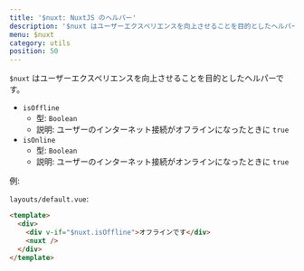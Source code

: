 ```yaml
---
title: '$nuxt: NuxtJS のヘルパー'
description: '$nuxt はユーザーエクスペリエンスを向上させることを目的としたヘルパーです。'
menu: $nuxt
category: utils
position: 50
---
```


`$nuxt` はユーザーエクスペリエンスを向上させることを目的としたヘルパーです。

- `isOffline`
  - 型: `Boolean`
  - 説明: ユーザーのインターネット接続がオフラインになったときに `true`
- `isOnline`
  - 型: `Boolean`
  - 説明: ユーザーのインターネット接続がオンラインになったときに `true`

例:

`layouts/default.vue`:

```html
<template>
  <div>
    <div v-if="$nuxt.isOffline">オフラインです</div>
    <nuxt />
  </div>
</template>
```

